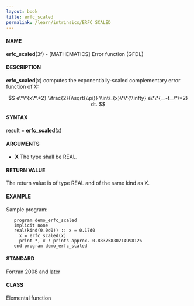```yaml
---
layout: book
title: erfc_scaled
permalink: /learn/intrinsics/ERFC_SCALED
---
```

#### NAME

__erfc\_scaled__(3f) - \[MATHEMATICS\] Error function
(GFDL)

#### DESCRIPTION

__erfc\_scaled__(x) computes the exponentially-scaled complementary
error function of X:

$$ e\*\*{x\*\*2} \\frac{2}{\\sqrt{\\pi}} \\int\_{x}\*\*{\\infty}
e\*\*{__-t__\*\*2} dt. $$

#### SYNTAX

result = __erfc\_scaled__(x)

#### ARGUMENTS

  - __X__
    The type shall be REAL.

#### RETURN VALUE

The return value is of type REAL and of the same kind as X.

#### EXAMPLE

Sample program:

```
   program demo_erfc_scaled
   implicit none
   real(kind(0.0d0)) :: x = 0.17d0
     x = erfc_scaled(x)
     print *, x ! prints approx. 0.83375830214998126
   end program demo_erfc_scaled
```

#### STANDARD

Fortran 2008 and later

#### CLASS

Elemental function
